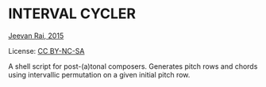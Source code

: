 INTERVAL CYCLER
===============

[Jeevan Rai, 2015](jeevn.github.io)

License: [CC BY-NC-SA](http://creativecommons.org/licenses/by-nc-sa/4.0/)

A shell script for post-(a)tonal composers. Generates pitch rows and
chords using intervallic permutation on a given initial pitch row.
